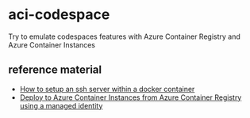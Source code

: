 # aci-codespace

Try to emulate codespaces features with Azure Container Registry and Azure Container Instances

## reference material

- [How to setup an ssh server within a docker container](https://dev.to/s1ntaxe770r/how-to-setup-ssh-within-a-docker-container-i5i)
- [Deploy to Azure Container Instances from Azure Container Registry using a managed identity](https://docs.microsoft.com/en-us/azure/container-instances/using-azure-container-registry-mi)
